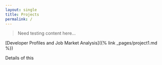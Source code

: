 ```yaml
---
layout: single
title: Projects
permalink: /
---
```


> Need testing content here...

[Developer Profiles and Job Market Analysis]({% link _pages/project1.md %})

Details of this